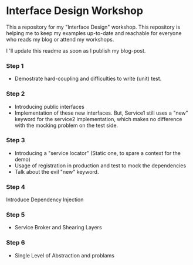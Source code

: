 # Interface Design Workshop

This a repository for my "Interface Design" workshop. 
This repository is helping me to keep my examples up-to-date and reachable for everyone who reads my blog or attend my workshops.

I 'll update this readme as soon as I publish my blog-post.

### Step 1
* Demostrate hard-coupling and difficulties to write (unit) test.

### Step 2
* Introducing public interfaces
* Implementation of these new interfaces. But, Service1 still uses a "new" keyword for the service2 implementation, which makes no difference with the mocking problem on the test side.

### Step 3
* Introducing a "service locator" (Static one, to spare a context for the demo)
* Usage of registration in production and test to mock the dependencies
* Talk about the evil "new" keyword.

### Step 4
Introduce Dependency Injection

### Step 5
* Service Broker and Shearing Layers

### Step 6
* Single Level of Abstraction and problams

